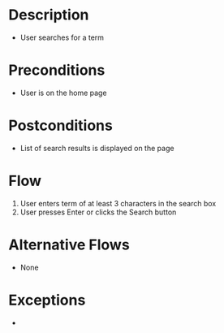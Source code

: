 # Description
- User searches for a term

# Preconditions
- User is on the home page

# Postconditions
- List of search results is displayed on the page

# Flow
1. User enters term of at least 3 characters in the search box
2. User presses Enter or clicks the Search button

# Alternative Flows
- None

# Exceptions
-
